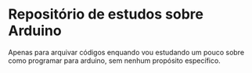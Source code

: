 # Repositório de estudos sobre Arduino

Apenas para arquivar códigos enquando vou estudando um pouco sobre como programar
para arduino, sem nenhum propósito específico.
